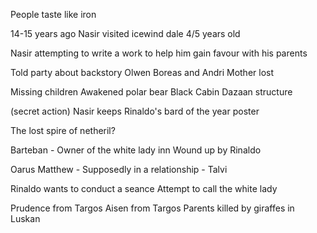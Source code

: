 
People taste like iron

14-15 years ago Nasir visited icewind dale
4/5 years old

Nasir attempting to write a work to help him gain favour with his parents

Told party about backstory
Olwen
Boreas and Andri
Mother lost

Missing children
Awakened polar bear
Black Cabin 
Dazaan structure

(secret action)
Nasir keeps Rinaldo's bard of the year poster

The lost spire of netheril?

Barteban - Owner of the white lady inn
Wound up by Rinaldo

Oarus Matthew - Supposedly in a relationship - Talvi

Rinaldo wants to conduct a seance
	Attempt to call the white lady


Prudence from Targos
Aisen from Targos
Parents killed by giraffes in Luskan


